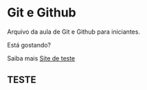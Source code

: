 # Git e Github

Arquivo da aula de Git e Github para iniciantes.

Está gostando?

Saiba mais [Site de teste](http://www.google.com.bri)


## TESTE

